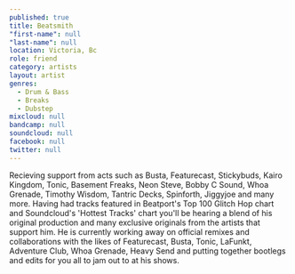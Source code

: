 ```yaml
---
published: true
title: Beatsmith
"first-name": null
"last-name": null
location: Victoria, Bc
role: friend
category: artists
layout: artist
genres: 
  - Drum & Bass
  - Breaks
  - Dubstep
mixcloud: null
bandcamp: null
soundcloud: null
facebook: null
twitter: null
---
```

Recieving support from acts such as Busta, Featurecast, Stickybuds, Kairo Kingdom, Tonic, Basement Freaks, Neon Steve, Bobby C Sound, Whoa Grenade, Timothy Wisdom, Tantric Decks, Spinforth, Jiggyjoe and many more. Having had tracks featured in Beatport's Top 100 Glitch Hop chart and Soundcloud's 'Hottest Tracks' chart you'll be hearing a blend of his original production and many exclusive originals from the artists that support him. He is currently working away on official remixes and collaborations with the likes of Featurecast, Busta, Tonic, LaFunkt, Adventure Club, Whoa Grenade, Heavy Send and putting together bootlegs and edits for you all to jam out to at his shows.